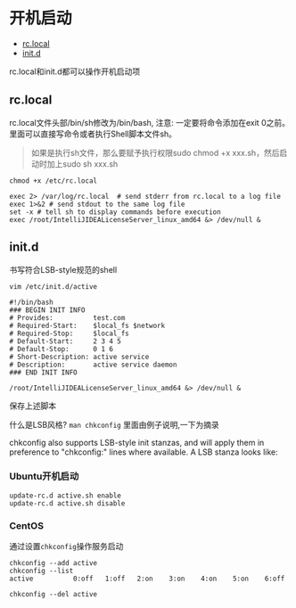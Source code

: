 # 开机启动

- [rc.local](#rc.local)
- [init.d](#init.d)


rc.local和init.d都可以操作开机启动项

<a name="rc.local"></a>
## rc.local

rc.local文件头部/bin/sh修改为/bin/bash, 注意: 一定要将命令添加在exit 0之前。里面可以直接写命令或者执行Shell脚本文件sh。

> 如果是执行sh文件，那么要赋予执行权限sudo chmod +x xxx.sh，然后启动时加上sudo sh xxx.sh

```
chmod +x /etc/rc.local

exec 2> /var/log/rc.local  # send stderr from rc.local to a log file  
exec 1>&2 # send stdout to the same log file  
set -x # tell sh to display commands before execution
exec /root/IntelliJIDEALicenseServer_linux_amd64 &> /dev/null &

```

<a name="init.d"></a>
## init.d

书写符合LSB-style规范的shell

```
vim /etc/init.d/active

#!/bin/bash
### BEGIN INIT INFO
# Provides:          test.com
# Required-Start:    $local_fs $network
# Required-Stop:     $local_fs
# Default-Start:     2 3 4 5
# Default-Stop:      0 1 6
# Short-Description: active service
# Description:       active service daemon
### END INIT INFO

/root/IntelliJIDEALicenseServer_linux_amd64 &> /dev/null &

```

保存上述脚本

什么是LSB风格? `man chkconfig` 里面由例子说明,一下为摘录

chkconfig also supports LSB-style init stanzas, and will apply them in preference to "chkconfig:" lines where available.  A LSB stanza looks like:



### Ubuntu开机启动

```
update-rc.d active.sh enable
update-rc.d active.sh disable
```


### CentOS

通过设置`chkconfig`操作服务启动

```
chkconfig --add active
chkconfig --list
active       	0:off	1:off	2:on	3:on	4:on	5:on	6:off

chkconfig --del active
```


